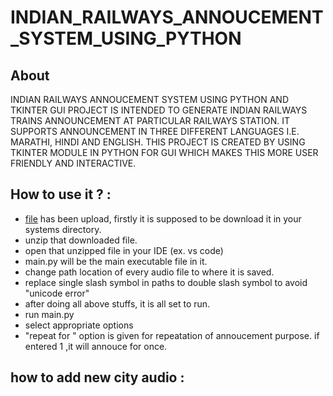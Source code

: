 # INDIAN_RAILWAYS_ANNOUCEMENT_SYSTEM_USING_PYTHON
## About
INDIAN RAILWAYS ANNOUCEMENT SYSTEM USING PYTHON AND TKINTER GUI PROJECT IS INTENDED TO GENERATE INDIAN RAILWAYS TRAINS ANNOUNCEMENT AT PARTICULAR RAILWAYS STATION.
IT SUPPORTS ANNOUNCEMENT IN THREE DIFFERENT LANGUAGES I.E. MARATHI, HINDI AND ENGLISH. THIS PROJECT IS CREATED BY USING TKINTER MODULE IN PYTHON FOR GUI WHICH MAKES THIS MORE USER FRIENDLY AND INTERACTIVE.
## How to use it ? :
* [file](FILES.zip) has been upload, firstly it is supposed to be download it in your systems directory.
* unzip that downloaded file.
* open that unzipped file in your IDE (ex. vs code)
* main.py will be the main executable file in it.
* change path location of every audio file to where it is saved.
* replace single slash symbol in paths to double slash symbol to avoid "unicode error"
* after doing all above stuffs, it is all set to run.
* run main.py
* select appropriate options
* "repeat for " option is given for repeatation of annoucement purpose. if entered 1 ,it will annouce for once.

 ## how to add new city audio :
 

